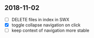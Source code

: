 ## 2018-11-02


- [ ] DELETE files in index in SWX
- [X] toggle collapse navigation on click
- [ ] keep context of navigation more stable